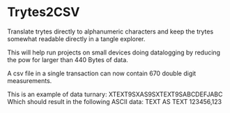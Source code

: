 # Trytes2CSV
Translate trytes directly to alphanumeric characters and keep the trytes somewhat readable directly in a tangle explorer.

This will help run projects on small devices doing datalogging by reducing the pow for larger than 440 Bytes of data.

A csv file in a single transaction can now contain 670 double digit measurements.

This is an example of data turnary:
XTEXT9SXAS9SXTEXT9SABCDEFJABC
Which should result in the following ASCII data:
TEXT AS TEXT 123456,123
